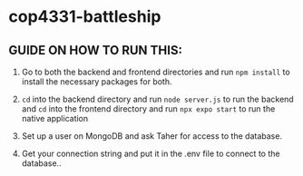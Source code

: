 # cop4331-battleship

## GUIDE ON HOW TO RUN THIS:

1. Go to both the backend and frontend directories and run `npm install` to install the necessary packages for both.

2. `cd` into the backend directory and run `node server.js` to run the backend and `cd` into the frontend directory and run `npx expo start` to run the native application

3. Set up a user on MongoDB and ask Taher for access to the database.

4. Get your connection string and put it in the .env file to connect to the database..
